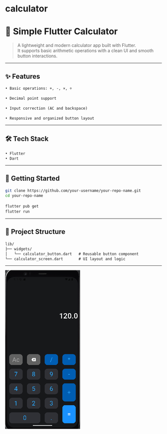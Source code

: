 # calculator
# 🔢 Simple Flutter Calculator

> A lightweight and modern calculator app built with Flutter.  
> It supports basic arithmetic operations with a clean UI and smooth button interactions.

---

## ✨ Features

```text
• Basic operations: +, -, ×, ÷

• Decimal point support

• Input correction (AC and backspace)

• Responsive and organized button layout
```

---

## 🛠️ Tech Stack

```text
• Flutter
• Dart
```

---

## 🚀 Getting Started

```bash
git clone https://github.com/your-username/your-repo-name.git
cd your-repo-name

flutter pub get
flutter run
```

---

## 📁 Project Structure

```text
lib/
├── widgets/
│   └── calculator_button.dart   # Reusable button component
└── calculator_screen.dart       # UI layout and logic
```

---



![img.png](img.png)
